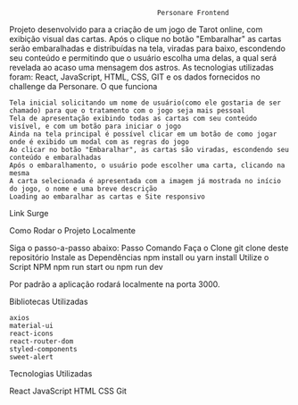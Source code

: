 

                                         Personare Frontend

Projeto desenvolvido para a criação de um jogo de Tarot online, com exibição visual das cartas. Após o clique no botão "Embaralhar" as cartas serão embaralhadas e distribuídas na tela, viradas para baixo, escondendo seu conteúdo e permitindo que o usuário escolha uma delas, a qual será revelada ao acaso uma mensagem dos astros. As tecnologias utilizadas foram: React, JavaScript, HTML, CSS, GIT e os dados fornecidos no challenge da Personare.
O que funciona

    Tela inicial solicitando um nome de usuário(como ele gostaria de ser chamado) para que o tratamento com o jogo seja mais pessoal
    Tela de apresentação exibindo todas as cartas com seu conteúdo visível, e com um botão para iniciar o jogo
    Ainda na tela principal é possível clicar em um botão de como jogar onde é exibido um modal com as regras do jogo
    Ao clicar no botão "Embaralhar", as cartas são viradas, escondendo seu conteúdo e embaralhadas
    Após o embaralhamento, o usuário pode escolher uma carta, clicando na mesma
    A carta selecionada é apresentada com a imagem já mostrada no início do jogo, o nome e uma breve descrição
    Loading ao embaralhar as cartas e Site responsivo

Link Surge


Como Rodar o Projeto Localmente

Siga o passo-a-passo abaixo:
Passo 	Comando
Faça o Clone 	git clone deste repositório
Instale as Dependências 	npm install ou yarn install
Utilize o Script NPM 	npm run start ou npm run dev

Por padrão a aplicação rodará localmente na porta 3000.

Bibliotecas Utilizadas

    axios
    material-ui
    react-icons
    react-router-dom
    styled-components
    sweet-alert

Tecnologias Utilizadas

React JavaScript HTML CSS Git

